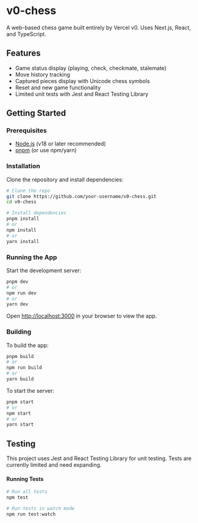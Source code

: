 # v0-chess

A web-based chess game built entirely by Vercel v0. Uses Next.js, React, and TypeScript. 

## Features
- Game status display (playing, check, checkmate, stalemate)
- Move history tracking
- Captured pieces display with Unicode chess symbols
- Reset and new game functionality
- Limited unit tests with Jest and React Testing Library 

## Getting Started

### Prerequisites
- [Node.js](https://nodejs.org/) (v18 or later recommended)
- [pnpm](https://pnpm.io/) (or use npm/yarn)

### Installation

Clone the repository and install dependencies:

```bash
# Clone the repo
git clone https://github.com/your-username/v0-chess.git
cd v0-chess

# Install dependencies
pnpm install
# or
npm install
# or
yarn install
```

### Running the App

Start the development server:

```bash
pnpm dev
# or
npm run dev
# or
yarn dev
```

Open [http://localhost:3000](http://localhost:3000) in your browser to view the app.

### Building 

To build the app:

```bash
pnpm build
# or
npm run build
# or
yarn build
```

To start the server:

```bash
pnpm start
# or
npm start
# or
yarn start
```

## Testing

This project uses Jest and React Testing Library for unit testing. Tests are currently limited and need expanding.

#### Running Tests

```bash
# Run all tests
npm test

# Run tests in watch mode
npm run test:watch
```
